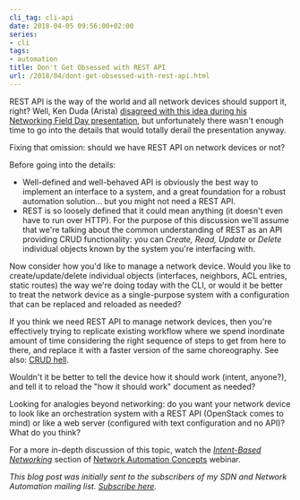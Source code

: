 ```yaml
---
cli_tag: cli-api
date: 2018-04-05 09:56:00+02:00
series:
- cli
tags:
- automation
title: Don't Get Obsessed with REST API
url: /2018/04/dont-get-obsessed-with-rest-api.html
---
```

REST API is the way of the world and all network devices should support it, right? Well, Ken Duda (Arista) [disagreed with this idea during his Networking Field Day presentation](http://techfieldday.com/video/arista-eos-programmability-with-ken-duda/), but unfortunately there wasn't enough time to go into the details that would totally derail the presentation anyway.

Fixing that omission: should we have REST API on network devices or not?
<!--more-->
Before going into the details:

-   Well-defined and well-behaved API is obviously the best way to implement an interface to a system, and a great foundation for a robust automation solution... but you might not need a REST API.
-   REST is so loosely defined that it could mean anything (it doesn't even have to run over HTTP). For the purpose of this discussion we'll assume that we're talking about the common understanding of REST as an API providing CRUD functionality: you can *Create, Read, Update* or *Delete* individual objects known by the system you're interfacing with.

Now consider how you'd like to manage a network device. Would you like to create/update/delete individual objects (interfaces, neighbors, ACL entries, static routes) the way we're doing today with the CLI, or would it be better to treat the network device as a single-purpose system with a configuration that can be replaced and reloaded as needed?

If you think we need REST API to manage network devices, then you're effectively trying to replicate existing workflow where we spend inordinate amount of time considering the right sequence of steps to get from here to there, and replace it with a faster version of the same choreography. See also: [CRUD hell](/2018/09/infrastructure-as-code-netconf-and-rest.html).

Wouldn't it be better to tell the device how it should work (intent, anyone?), and tell it to reload the "how it should work" document as needed?

Looking for analogies beyond networking: do you want your network device to look like an orchestration system with a REST API (OpenStack comes to mind) or like a web server (configured with text configuration and no API)? What do you think?

For a more in-depth discussion of this topic, watch the [*Intent-Based Networking*](https://my.ipspace.net/bin/list?id=AutConcepts#INTENT) section of [Network Automation Concepts](https://www.ipspace.net/Network_Automation_Concepts) webinar.

*This blog post was initially sent to the subscribers of my SDN and Network Automation mailing list. *[*Subscribe here*](http://www.ipspace.net/Subscribe/Five_SDN_Tips)*.*
